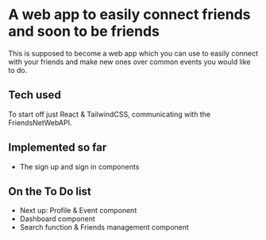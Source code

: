 # A web app to easily connect friends and soon to be friends

This is supposed to become a web app which you can use to easily connect with your friends and make new ones over common events you would like to do.

## Tech used

To start off just React & TailwindCSS, communicating with the FriendsNetWebAPI.

## Implemented so far

- The sign up and sign in components

## On the To Do list

- Next up: Profile & Event component
- Dashboard component
- Search function & Friends management component
